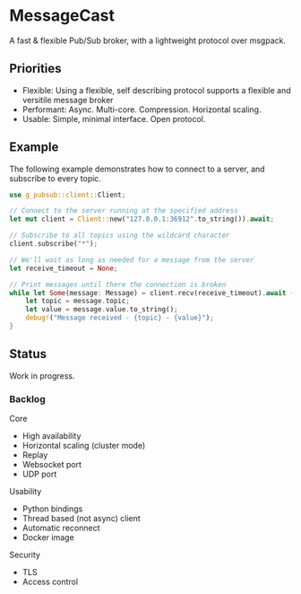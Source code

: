 # MessageCast

A fast & flexible Pub/Sub broker, with a lightweight protocol over msgpack.

## Priorities

- Flexible: Using a flexible, self describing protocol supports a flexible and versitile message broker
- Performant: Async. Multi-core. Compression. Horizontal scaling.
- Usable: Simple, minimal interface. Open protocol.

## Example

The following example demonstrates how to connect to a server, and subscribe to every topic.

```rs
use g_pubsub::client::Client;

// Connect to the server running at the specified address
let mut client = Client::new("127.0.0.1:36912".to_string()).await;

// Subscribe to all topics using the wildcard character
client.subscribe("*");

// We'll wait as long as needed for a message from the server
let receive_timeout = None;

// Print messages until there the connection is broken
while let Some(message: Message) = client.recv(receive_timeout).await { 
    let topic = message.topic;
    let value = message.value.to_string();
    debug!("Message received - {topic} - {value}");
}
```

## Status

Work in progress.

### Backlog

Core
- High availability
- Horizontal scaling (cluster mode)
- Replay
- Websocket port
- UDP port

Usability
- Python bindings
- Thread based (not async) client
- Automatic reconnect
- Docker image

Security
- TLS
- Access control
